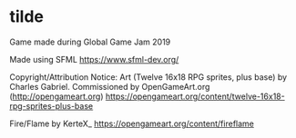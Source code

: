 # tilde
Game made during Global Game Jam 2019

Made using SFML https://www.sfml-dev.org/

Copyright/Attribution Notice:
Art (Twelve 16x18 RPG sprites, plus base) by Charles Gabriel. Commissioned by OpenGameArt.org (http://opengameart.org)
https://opengameart.org/content/twelve-16x18-rpg-sprites-plus-base

Fire/Flame by KerteX_ https://opengameart.org/content/fireflame
